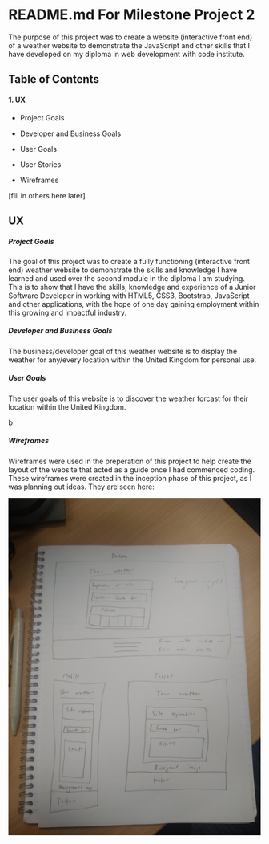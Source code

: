 # README.md For Milestone Project 2

The purpose of this project was to create a website (interactive front end) of a weather website to demonstrate the JavaScript and other skills that I have developed on my diploma in web development with code institute.

## Table of Contents

#### 1. UX

- Project Goals

- Developer and Business Goals

- User Goals

- User Stories

- Wireframes

[fill in others here later]

## UX

##### Project Goals

The goal of this project was to create a fully functioning (interactive front end) weather website to demonstrate the skills and knowledge I have learned and used over the second module in the diploma I am studying. This is to show that I have the skills, knowledge and experience of a Junior Software Developer in working with HTML5, CSS3, Bootstrap, JavaScript and other applications, with the hope of one day gaining employment within this growing and impactful industry.

##### Developer and Business Goals

The business/developer goal of this weather website is to display the weather for any/every location within the United Kingdom for personal use.

##### User Goals

The user goals of this website is to discover the weather forcast for their location within the United Kingdom.

b

##### Wireframes

Wireframes were used in the preperation of this project to help create the layout of the website that acted as a guide once I had commenced coding. These wireframes were created in the inception phase of this project, as I was planning out ideas. They are seen here:

![Wireframes](readme-documents/image.png)
